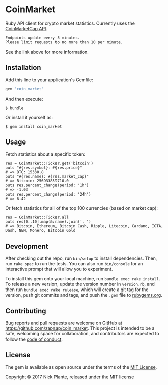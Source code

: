 # CoinMarket

Ruby API client for crypto market statistics. Currently uses the [CoinMarketCap API](https://coinmarketcap.com/api/).

    Endpoints update every 5 minutes.
    Please limit requests to no more than 10 per minute.

See the link above for more information.

## Installation

Add this line to your application's Gemfile:

```ruby
gem 'coin_market'
```

And then execute:

    $ bundle

Or install it yourself as:

    $ gem install coin_market

## Usage

Fetch statistics about a specific token:

    res = CoinMarket::Ticker.get('bitcoin')
    puts "#{res.symbol}: #{res.price}"
    # => BTC: 15330.8
    puts "#{res.name}: #{res.market_cap}"
    # => Bitcoin: 256933859710.0
    puts res.percent_change(period: '1h')
    # => -1.03
    puts res.percent_change(period: '24h')
    # => 6.42

Or fetch statistics for all of the top 100 currencies (based on market cap):

    res = CoinMarket::Ticker.all
    puts res[0..10].map(&:name).join(', ')
    # => Bitcoin, Ethereum, Bitcoin Cash, Ripple, Litecoin, Cardano, IOTA, Dash, NEM, Monero, Bitcoin Gold

## Development

After checking out the repo, run `bin/setup` to install dependencies. Then, run `rake spec` to run the tests. You can also run `bin/console` for an interactive prompt that will allow you to experiment.

To install this gem onto your local machine, run `bundle exec rake install`. To release a new version, update the version number in `version.rb`, and then run `bundle exec rake release`, which will create a git tag for the version, push git commits and tags, and push the `.gem` file to [rubygems.org](https://rubygems.org).

## Contributing

Bug reports and pull requests are welcome on GitHub at https://github.com/zapnap/coin_market. This project is intended to be a safe, welcoming space for collaboration, and contributors are expected to follow the [code of conduct](https://github.com/zapnap/coin_market/blob/master/CODE_OF_CONDUCT.md).

## License

The gem is available as open source under the terms of the [MIT License](https://opensource.org/licenses/MIT).

Copyright &copy; 2017 Nick Plante, released under the MIT license
